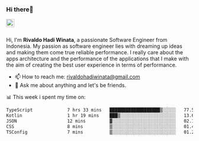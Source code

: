 ### Hi there👋
<a href="https://www.linkedin.com/in/rivaldohadiwinata/">
  <img align="left" alt="Rivaldo's LinkedIN" width="22px" src="https://upload.wikimedia.org/wikipedia/commons/8/81/LinkedIn_icon.svg" />
</a>

<br/>
<br/>

Hi, I'm **Rivaldo Hadi Winata**, a passionate Software Engineer from Indonesia. 
My passion as software engineer lies with dreaming up ideas and making them come true reliable performance. 
I really care about the apps architecture and the performance of the applications that I make with the aim of creating the best user experience in terms of performance.

- 📫 How to reach me: [rivaldohadiwinata@gmail.com](mailto:rivaldohadiwinata@gmail.com)
- 💬 Ask me about anything and let's be friends.

📊 This week i spent my time on:


<!--START_SECTION:waka-->

```txt
TypeScript             7 hrs 33 mins   ███████████████████▒░░░░░   77.52 %
Kotlin                 1 hr 19 mins    ███▒░░░░░░░░░░░░░░░░░░░░░   13.67 %
JSON                   12 mins         ▓░░░░░░░░░░░░░░░░░░░░░░░░   02.17 %
CSS                    8 mins          ▒░░░░░░░░░░░░░░░░░░░░░░░░   01.40 %
TSConfig               7 mins          ▒░░░░░░░░░░░░░░░░░░░░░░░░   01.27 %
```

<!--END_SECTION:waka-->


<!--- 🔭 I’m currently working on Parnas FMS Project -->

<!--
**rivaldotjioe/rivaldotjioe** is a ✨ _special_ ✨ repository because its `README.md` (this file) appears on your GitHub profile.

Here are some ideas to get you started:

- 🔭 I’m currently working on ...
- 🌱 I’m currently learning ...
- 👯 I’m looking to collaborate on ...
- 🤔 I’m looking for help with ...
- 💬 Ask me about ...
- 📫 How to reach me: ...
- 😄 Pronouns: ...
- ⚡ Fun fact: ...
-->
